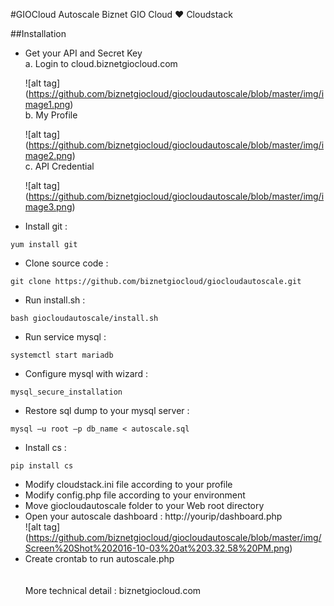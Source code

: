 #GIOCloud Autoscale
Biznet GIO Cloud :heart: Cloudstack

##Installation <br />
-  Get your API and Secret Key <br />
   a. Login to cloud.biznetgiocloud.com

   ![alt tag] (https://github.com/biznetgiocloud/giocloudautoscale/blob/master/img/image1.png) <br />
   b. My Profile <br />
   
   ![alt tag] (https://github.com/biznetgiocloud/giocloudautoscale/blob/master/img/image2.png) <br />
   c. API Credential <br />
   
   ![alt tag] (https://github.com/biznetgiocloud/giocloudautoscale/blob/master/img/image3.png)
   
-  Install git : 
```
yum install git
```
-  Clone source code : 
```
git clone https://github.com/biznetgiocloud/giocloudautoscale.git 
```
-  Run install.sh : 
```
bash giocloudautoscale/install.sh 
```
-  Run service mysql : 
```
systemctl start mariadb
```
-  Configure mysql with wizard :
```
mysql_secure_installation
```
-  Restore sql dump to your mysql server : 
```
mysql –u root –p db_name < autoscale.sql
```
-  Install cs :
```
pip install cs
```
-  Modify cloudstack.ini file according to your profile <br />
-  Modify config.php file according to your environment <br />
-  Move giocloudautoscale folder to your Web root directory <br />
-  Open your autoscale dashboard : http://yourip/dashboard.php <br />
![alt tag] (https://github.com/biznetgiocloud/giocloudautoscale/blob/master/img/Screen%20Shot%202016-10-03%20at%203.32.58%20PM.png)<br />
-  Create crontab to run autoscale.php<br />
<br /><br />
More technical detail : biznetgiocloud.com
